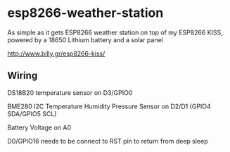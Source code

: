 # esp8266-weather-station

As simple as it gets ESP8266 weather station on top of my ESP8266 KISS, powered by a 18650 Lithium battery and a solar panel

http://www.billy.gr/esp8266-kiss/

## Wiring

DS18B20 temperature sensor on D3/GPIO0

BME280 I2C Temperature Humidity Pressure Sensor on D2/D1 (GPIO4 SDA/GPIO5 SCL) 

Battery Voltage on A0

D0/GPIO16 needs to be connect to RST pin to return from deep sleep
